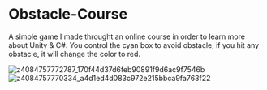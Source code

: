 # Obstacle-Course
A simple game I made throught an online course in order to learn more about Unity & C#. You control the cyan box to avoid obstacle, if you hit any obstacle, it will change the color to red.

![z4084757772787_170f44d37d6feb90891f9d6ac9f7546b](https://user-images.githubusercontent.com/104303855/216779738-aa6d9e1b-91ad-4282-a0fa-cdabfedec77d.jpg)
![z4084757770334_a4d1ed4d083c972e215bbca9fa763f22](https://user-images.githubusercontent.com/104303855/216779742-3dc19e1f-1b85-4a01-b794-6109fff289c9.jpg)
